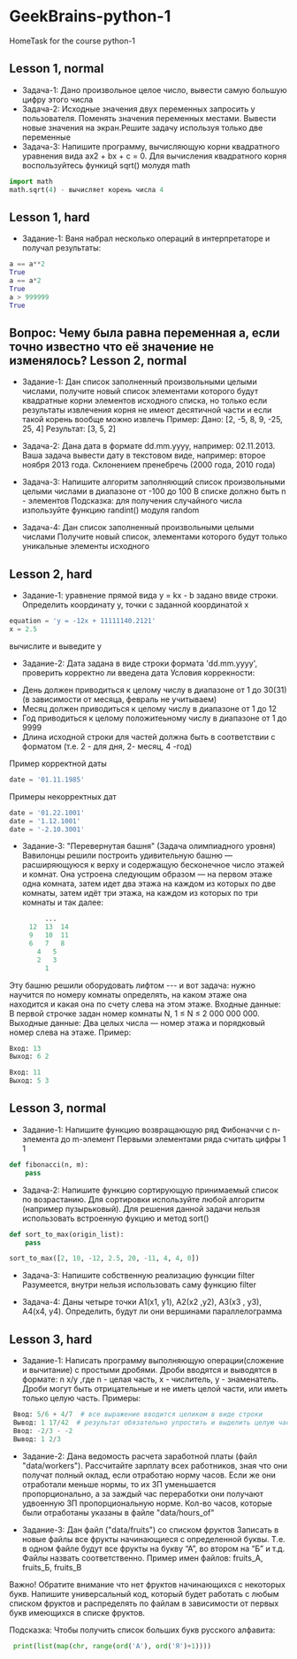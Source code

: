 # GeekBrains-python-1
HomeTask for the course python-1

Lesson 1, normal
-----------------
* Задача-1: Дано произвольное целое число, вывести самую большую цифру этого числа
* Задача-2: Исходные значения двух переменных запросить у пользователя. Поменять значения переменных местами. Вывести новые значения на экран.Решите задачу используя только две переменные
* Задача-3: Напишите программу, вычисляющую корни квадратного уравнения вида ax2 + bx + c = 0. Для вычисления квадратного корня воспользуйтесь функицй sqrt() молудя math
```python
import math
math.sqrt(4) - вычисляет корень числа 4
```
Lesson 1, hard
-----------------
* Задание-1:
 Ваня набрал несколько операций в интерпретаторе и получал результаты:
```python
a == a**2
True
a == a*2
True
a > 999999
True
```
Вопрос: Чему была равна переменная a, если точно известно что её значение не изменялось?
Lesson 2, normal
-----------------
* Задание-1:
 Дан список заполненный произвольными целыми числами, получите новый список элементами которого будут
 квадратные корни элементов исходного списка, но только если результаты извлечения корня не имеют десятичной части и
 если такой корень вообще можно извлечь
 Пример: Дано: [2, -5, 8, 9, -25, 25, 4]   Результат: [3, 5, 2]

* Задача-2: Дана дата в формате dd.mm.yyyy, например: 02.11.2013.
 Ваша задача вывести дату в текстовом виде, например: второе ноября 2013 года.
 Склонением пренебречь (2000 года, 2010 года)

* Задача-3: Напишите алгоритм заполняющий список произвольными целыми числами в диапазоне от -100 до 100
 В списке должно быть n - элементов
 Подсказка: для получения случайного числа изпользуйте функцию randint() модуля random

* Задача-4: Дан список заполненный произвольными целыми числами
 Получите новый список, элементами которого будут только уникальные элементы исходного
 
 
Lesson 2, hard
----------------- 
* Задание-1: уравнение прямой вида y = kx - b задано ввиде строки.
 Определить координату y, точки с заданной координатой x
```python
equation = 'y = -12x + 11111140.2121'
x = 2.5
```
 вычислите и выведите y

* Задание-2: Дата задана в виде строки формата 'dd.mm.yyyy', проверить корректно ли введена дата
 Условия коррекности:
 - День должен приводиться к целому числу в диапазоне от 1 до 30(31) (в зависимости от месяца, февраль не учитываем)
 - Месяц должен приводиться к целому числу в диапазоне от 1 до 12
 - Год приводиться к целому положитеьному числу в диапазоне от 1 до 9999
 - Длина исходной строки для частей должна быть в соответствии с форматом (т.е. 2 - для дня, 2- месяц, 4 -год)

 Пример корректной даты
```python
date = '01.11.1985'
```
 Примеры некорректных дат
```python
date = '01.22.1001'
date = '1.12.1001'
date = '-2.10.3001'
```
* Задание-3: "Перевернутая башня" (Задача олимпиадного уровня)
 Вавилонцы решили построить удивительную башню — расширяющуюся к верху и содержащую бесконечное число этажей и комнат.
 Она устроена следующим образом — на первом этаже одна комната, затем идет два этажа
 на каждом из которых по две комнаты, затем идёт три этажа, на каждом из которых по три комнаты и так далее:
```python
         ...
     12  13  14
     9   10  11
     6   7   8
       4   5
       2   3
         1
 ```
  Эту башню решили оборудовать лифтом --- и вот задача: нужно научится по номеру комнаты определять,
  на каком этаже она находится и какая она по счету слева на этом этаже.
  Входные данные: В первой строчке задан номер комнаты N, 1 ≤ N ≤ 2 000 000 000.
  Выходные данные:  Два целых числа — номер этажа и порядковый номер слева на этаже.
 Пример:
 ```python
 Вход: 13
 Выход: 6 2

 Вход: 11
 Выход: 5 3
```
Lesson 3, normal
-----------------
* Задание-1:
 Напишите функцию возвращающую ряд Фибоначчи с n-элемента до m-элемент
 Первыми элементами ряда считать цифры 1 1
```python
def fibonacci(n, m):
    pass
```
* Задача-2:
 Напишите функцию сортирующую принимаемый список по возрастанию.
 Для сортировки используйте любой алгоритм (например пузырьковый).
 Для решения данной задачи нельзя использовать встроенную фукцию и метод sort()
```python
def sort_to_max(origin_list):
    pass

sort_to_max([2, 10, -12, 2.5, 20, -11, 4, 4, 0])
```
* Задача-3:
 Напишите собственную реализацию функции filter
 Разумеется, внутри нельзя использовать саму функцию filter


* Задача-4:
 Даны четыре точки А1(х1, у1), А2(x2 ,у2), А3(x3 , у3), А4(х4, у4).
 Определить, будут ли они вершинами параллелограмма

Lesson 3, hard
----------------- 
* Задание-1:
 Написать программу выполняющую операции(сложение и вычитание) с простыми дробями.
 Дроби вводятся и выводятся в формате: n x/y ,где n - целая часть, x - числитель, у - знаменатель.
 Дроби могут быть отрицательные и не иметь целой части, или иметь только целую часть.
 Примеры:
```python
 Ввод: 5/6 + 4/7  # все выражение вводится целиком в виде строки
 Вывод: 1 17/42  # результат обязательно упростить и выделить целую часть
 Ввод: -2/3 - -2
 Вывод: 1 2/3
```

* Задание-2:
 Дана ведомость расчета заработной платы (файл "data/workers").
 Рассчитайте зарплату всех работников, зная что они получат полный оклад,
 если отработаю норму часов. Если же они отработали меньше нормы,
 то их ЗП уменьшается пропорционально, а за заждый час переработки
 они получают удвоенную ЗП пропорциональную норме.
 Кол-во часов, которые были отработаны указаны в файле "data/hours_of"

* Задание-3:
 Дан файл ("data/fruits") со списком фруктов
 Записать в новые файлы все фрукты начинающиеся с определенной буквы.
 Т.е. в одном файле будут все фрукты на букву “А”, во втором на “Б” и т.д.
 Файлы назвать соответственно.
 Пример имен файлов: fruits_А, fruits_Б, fruits_В 
 
 Важно! Обратите внимание что нет фруктов начинающихся с некоторых букв.
 Напишите универсальный код, который будет работать с любым списком фруктов
 и распределять по файлам в зависимости от первых букв имеющихся в списке фруктов.
 
 Подсказка:
 Чтобы получить список больших букв русского алфавита:
```python
 print(list(map(chr, range(ord('А'), ord('Я')+1))))
```

